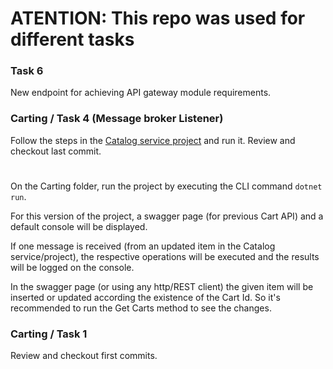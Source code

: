 # ATENTION: This repo was used for different tasks

### Task 6

New endpoint for achieving API gateway module requirements.

### Carting / Task 4 (Message broker Listener)

Follow the steps in the [Catalog service project](https://github.com/camilopv19/Task2-CatalogService) and run it.
Review and checkout last commit. 

#

On the Carting folder, run the project by executing the CLI command `dotnet run`.

For this version of the project, a swagger page (for previous Cart API) and a default console will be displayed.

If one message is received (from an updated item in the Catalog service/project), the respective operations will be executed and the results will be logged on the console.

In the swagger page (or using any http/REST client) the given item will be inserted or updated according the existence of the Cart Id. So it's recommended to run the Get Carts method to see the changes.

### Carting / Task 1

Review and checkout first commits.
